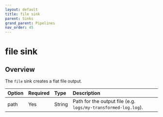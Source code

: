 ```yaml
---
layout: default
title: file sink
parent: Sinks
grand_parent: Pipelines
nav_order: 45
---
```


# file sink

## Overview

The `file` sink creates a flat file output.

Option | Required | Type | Description
:--- | :--- | :--- | :---
path | Yes | String | Path for the output file (e.g. `logs/my-transformed-log.log`).

<!--- ## Configuration

Content will be added to this section.

## Metrics

Content will be added to this section. --->